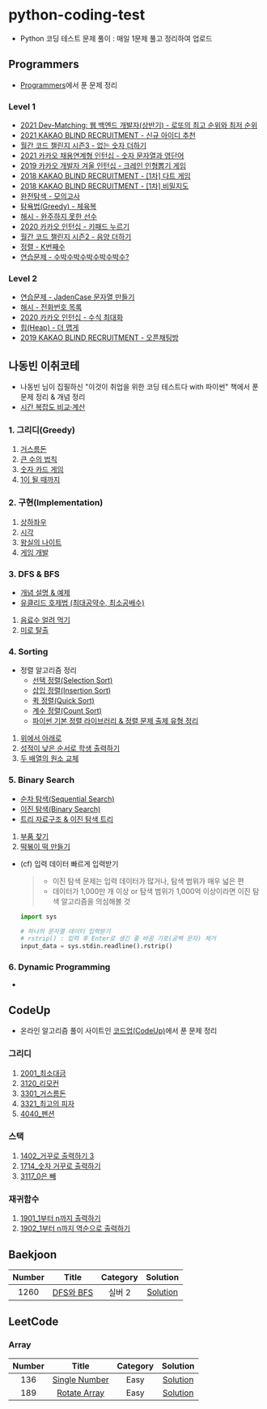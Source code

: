 # python-coding-test
- Python 코딩 테스트 문제 풀이 : 매일 1문제 풀고 정리하여 업로드

## Programmers
- [Programmers](https://programmers.co.kr/)에서 푼 문제 정리

### Level 1
- [2021 Dev-Matching: 웹 백엔드 개발자(상반기) - 로또의 최고 순위와 최저 순위](https://github.com/DongChan-Lee/python-coding-test/blob/master/Programmers/Level%201/Lottos.py)
- [2021 KAKAO BLIND RECRUITMENT - 신규 아이디 추천](https://github.com/DongChan-Lee/python-coding-test/blob/master/Programmers/Level%201/Recommend%20new%20id.ipynb)
- [월간 코드 챌린지 시즌3 - 없는 숫자 더하기](https://github.com/DongChan-Lee/python-coding-test/blob/master/Programmers/Level%201/add_nonExistNumbers.py)
- [2021 카카오 채용연계형 인턴십 - 숫자 문자열과 영단어](https://github.com/DongChan-Lee/python-coding-test/blob/master/Programmers/Level%201/alpha%20to%20digit.ipynb)
- [2019 카카오 개발자 겨울 인턴십 - 크레인 인형뽑기 게임](https://github.com/DongChan-Lee/python-coding-test/blob/master/Programmers/Level%201/crane_claw_machine_game.ipynb)
- [2018 KAKAO BLIND RECRUITMENT - [1차] 다트 게임](https://github.com/DongChan-Lee/python-coding-test/blob/master/Programmers/Level%201/dart_game.ipynb)
- [2018 KAKAO BLIND RECRUITMENT - [1차] 비밀지도](https://github.com/DongChan-Lee/python-coding-test/blob/master/Programmers/Level%201/secret_map.py)
- [완전탐색 - 모의고사](https://github.com/DongChan-Lee/python-coding-test/blob/master/Programmers/Level%201/fullSearch_trialExam.ipynb)
- [탐욕법(Greedy) - 체육복](https://github.com/DongChan-Lee/python-coding-test/blob/master/Programmers/Level%201/greedy_uniform.ipynb)
- [해시 - 완주하지 못한 선수](https://github.com/DongChan-Lee/python-coding-test/blob/master/Programmers/Level%201/hash_marathonPlayer.ipynb)
- [2020 카카오 인턴십 - 키패드 누르기](https://github.com/DongChan-Lee/python-coding-test/blob/master/Programmers/Level%201/kakao_keypad.ipynb)
- [월간 코드 챌린지 시즌2 - 음양 더하기](https://github.com/DongChan-Lee/python-coding-test/blob/master/Programmers/Level%201/negative_and_positive.py)
- [정렬 - K번째수](https://github.com/DongChan-Lee/python-coding-test/blob/master/Programmers/Level%201/sort_Kth%20number.py)
- [연습문제 - 수박수박수박수박수박수?](https://github.com/DongChan-Lee/python-coding-test/blob/master/Programmers/Level%201/watermelon.py)

### Level 2
- [연습문제 - JadenCase 문자열 만들기](https://github.com/DongChan-Lee/python-coding-test/blob/master/Programmers/Level%202/JadenCase.py)
- [해시 - 전화번호 목록](https://github.com/DongChan-Lee/python-coding-test/blob/master/Programmers/Level%202/hash_phoneNumberList.py)
- [2020 카카오 인턴십 - 수식 최대화](https://github.com/DongChan-Lee/python-coding-test/blob/master/Programmers/Level%202/maximize_formula.py)
- [힙(Heap) - 더 맵게](https://github.com/DongChan-Lee/python-coding-test/blob/master/Programmers/Level%202/more_spicy.py)
- [2019 KAKAO BLIND RECRUITMENT - 오픈채팅방](https://github.com/DongChan-Lee/python-coding-test/blob/master/Programmers/Level%202/open_chat_room.py)

## 나동빈 이취코테
- 나동빈 님이 집필하신 "이것이 취업을 위한 코딩 테스트다 with 파이썬" 책에서 푼 문제 정리 & 개념 정리
- [시간 복잡도 비교·계산](https://github.com/DongChan-Lee/python-coding-test/blob/master/%EB%82%98%EB%8F%99%EB%B9%88%20%EC%9D%B4%EC%B7%A8%EC%BD%94%ED%85%8C/comparing_the_time_complexity.py)

### 1. 그리디(Greedy)
1. [거스름돈](https://github.com/DongChan-Lee/python-coding-test/blob/master/%EB%82%98%EB%8F%99%EB%B9%88%20%EC%9D%B4%EC%B7%A8%EC%BD%94%ED%85%8C/1.%20Greedy/3_1_%EA%B1%B0%EC%8A%A4%EB%A6%84%EB%8F%88.py)
2. [큰 수의 법칙](https://github.com/DongChan-Lee/python-coding-test/blob/master/%EB%82%98%EB%8F%99%EB%B9%88%20%EC%9D%B4%EC%B7%A8%EC%BD%94%ED%85%8C/1.%20Greedy/3_2_%ED%81%B0%20%EC%88%98%EC%9D%98%20%EB%B2%95%EC%B9%99.py)
3. [숫자 카드 게임](https://github.com/DongChan-Lee/python-coding-test/blob/master/%EB%82%98%EB%8F%99%EB%B9%88%20%EC%9D%B4%EC%B7%A8%EC%BD%94%ED%85%8C/1.%20Greedy/3_3_%EC%88%AB%EC%9E%90%20%EC%B9%B4%EB%93%9C%20%EA%B2%8C%EC%9E%84.py)
4. [1이 될 때까지](https://github.com/DongChan-Lee/python-coding-test/blob/master/%EB%82%98%EB%8F%99%EB%B9%88%20%EC%9D%B4%EC%B7%A8%EC%BD%94%ED%85%8C/1.%20Greedy/3_4_1%EC%9D%B4%20%EB%90%A0%20%EB%95%8C%EA%B9%8C%EC%A7%80.py)

### 2. 구현(Implementation)
1. [상하좌우](https://github.com/DongChan-Lee/python-coding-test/blob/master/%EB%82%98%EB%8F%99%EB%B9%88%20%EC%9D%B4%EC%B7%A8%EC%BD%94%ED%85%8C/2.%20Implementation/4_1_%EC%83%81%ED%95%98%EC%A2%8C%EC%9A%B0.py)
2. [시각](https://github.com/DongChan-Lee/python-coding-test/blob/master/%EB%82%98%EB%8F%99%EB%B9%88%20%EC%9D%B4%EC%B7%A8%EC%BD%94%ED%85%8C/2.%20Implementation/4_2_%EC%8B%9C%EA%B0%81.py)
3. [왕실의 나이트](https://github.com/DongChan-Lee/python-coding-test/blob/master/%EB%82%98%EB%8F%99%EB%B9%88%20%EC%9D%B4%EC%B7%A8%EC%BD%94%ED%85%8C/2.%20Implementation/4_3_%EC%99%95%EC%8B%A4%EC%9D%98%20%EB%82%98%EC%9D%B4%ED%8A%B8.py)
4. [게임 개발](https://github.com/DongChan-Lee/python-coding-test/blob/master/%EB%82%98%EB%8F%99%EB%B9%88%20%EC%9D%B4%EC%B7%A8%EC%BD%94%ED%85%8C/2.%20Implementation/4_4_%EA%B2%8C%EC%9E%84%20%EA%B0%9C%EB%B0%9C.py)

### 3. DFS & BFS
- [개념 설명 & 예제](https://github.com/DongChan-Lee/python-coding-test/blob/master/%EB%82%98%EB%8F%99%EB%B9%88%20%EC%9D%B4%EC%B7%A8%EC%BD%94%ED%85%8C/3.%20DFS%20%26%20BFS/DFS_BFS.ipynb)
- [유클리드 호제법 (최대공약수, 최소공배수)](https://github.com/DongChan-Lee/python-coding-test/blob/master/%EB%82%98%EB%8F%99%EB%B9%88%20%EC%9D%B4%EC%B7%A8%EC%BD%94%ED%85%8C/3.%20DFS%20%26%20BFS/Euclidean_algorithm(GCD%2CLCM).ipynb)
1. [음료수 얼려 먹기](https://github.com/DongChan-Lee/python-coding-test/blob/master/%EB%82%98%EB%8F%99%EB%B9%88%20%EC%9D%B4%EC%B7%A8%EC%BD%94%ED%85%8C/3.%20DFS%20%26%20BFS/5_1_%EC%9D%8C%EB%A3%8C%EC%88%98%20%EC%96%BC%EB%A0%A4%20%EB%A8%B9%EA%B8%B0.py)
2. [미로 탈출](https://github.com/DongChan-Lee/python-coding-test/blob/master/%EB%82%98%EB%8F%99%EB%B9%88%20%EC%9D%B4%EC%B7%A8%EC%BD%94%ED%85%8C/3.%20DFS%20%26%20BFS/5_2_%EB%AF%B8%EB%A1%9C%20%ED%83%88%EC%B6%9C.py)

### 4. Sorting
- 정렬 알고리즘 정리
    - [선택 정렬(Selection Sort)](https://github.com/DongChan-Lee/python-coding-test/blob/master/%EB%82%98%EB%8F%99%EB%B9%88%20%EC%9D%B4%EC%B7%A8%EC%BD%94%ED%85%8C/4.%20Sorting/%EC%84%A0%ED%83%9D%20%EC%A0%95%EB%A0%AC(Selection%20Sort).py)
    - [삽입 정렬(Insertion Sort)](https://github.com/DongChan-Lee/python-coding-test/blob/master/%EB%82%98%EB%8F%99%EB%B9%88%20%EC%9D%B4%EC%B7%A8%EC%BD%94%ED%85%8C/4.%20Sorting/%EC%82%BD%EC%9E%85%20%EC%A0%95%EB%A0%AC(Insertion%20Sort).py)
    - [퀵 정렬(Quick Sort)](https://github.com/DongChan-Lee/python-coding-test/blob/master/%EB%82%98%EB%8F%99%EB%B9%88%20%EC%9D%B4%EC%B7%A8%EC%BD%94%ED%85%8C/4.%20Sorting/%ED%80%B5%20%EC%A0%95%EB%A0%AC(Quick%20Sort).py)
    - [계수 정렬(Count Sort)](https://github.com/DongChan-Lee/python-coding-test/blob/master/%EB%82%98%EB%8F%99%EB%B9%88%20%EC%9D%B4%EC%B7%A8%EC%BD%94%ED%85%8C/4.%20Sorting/%EA%B3%84%EC%88%98%20%EC%A0%95%EB%A0%AC(Count%20Sort).py)
    - [파이썬 기본 정렬 라이브러리 & 정렬 문제 출제 유형 정리](https://github.com/DongChan-Lee/python-coding-test/blob/master/%EB%82%98%EB%8F%99%EB%B9%88%20%EC%9D%B4%EC%B7%A8%EC%BD%94%ED%85%8C/4.%20Sorting/%ED%8C%8C%EC%9D%B4%EC%8D%AC%20%EA%B8%B0%EB%B3%B8%20%EC%A0%95%EB%A0%AC%20%EB%9D%BC%EC%9D%B4%EB%B8%8C%EB%9F%AC%EB%A6%AC.py)
1. [위에서 아래로](https://github.com/DongChan-Lee/python-coding-test/blob/master/%EB%82%98%EB%8F%99%EB%B9%88%20%EC%9D%B4%EC%B7%A8%EC%BD%94%ED%85%8C/4.%20Sorting/6_1_%EC%9C%84%EC%97%90%EC%84%9C%20%EC%95%84%EB%9E%98%EB%A1%9C.py)
2. [성적이 낮은 순서로 학생 출력하기](https://github.com/DongChan-Lee/python-coding-test/blob/master/%EB%82%98%EB%8F%99%EB%B9%88%20%EC%9D%B4%EC%B7%A8%EC%BD%94%ED%85%8C/4.%20Sorting/6_2_%EC%84%B1%EC%A0%81%EC%9D%B4%20%EB%82%AE%EC%9D%80%20%EC%88%9C%EC%84%9C%EB%A1%9C%20%ED%95%99%EC%83%9D%20%EC%B6%9C%EB%A0%A5%ED%95%98%EA%B8%B0.py)
3. [두 배열의 원소 교체](https://github.com/DongChan-Lee/python-coding-test/blob/master/%EB%82%98%EB%8F%99%EB%B9%88%20%EC%9D%B4%EC%B7%A8%EC%BD%94%ED%85%8C/4.%20Sorting/6_3_%EB%91%90%20%EB%B0%B0%EC%97%B4%EC%9D%98%20%EC%9B%90%EC%86%8C%20%EA%B5%90%EC%B2%B4.py)

### 5. Binary Search
- [순차 탐색(Sequential Search)](https://github.com/DongChan-Lee/python-coding-test/blob/master/%EB%82%98%EB%8F%99%EB%B9%88%20%EC%9D%B4%EC%B7%A8%EC%BD%94%ED%85%8C/5.%20Binary%20Search/%EC%88%9C%EC%B0%A8%20%ED%83%90%EC%83%89(Sequential%20Search).py)
- [이진 탐색(Binary Search)](https://github.com/DongChan-Lee/python-coding-test/blob/master/%EB%82%98%EB%8F%99%EB%B9%88%20%EC%9D%B4%EC%B7%A8%EC%BD%94%ED%85%8C/5.%20Binary%20Search/%EC%9D%B4%EC%A7%84%20%ED%83%90%EC%83%89(Binary%20Search).py)
- [트리 자료구조 & 이진 탐색 트리](https://github.com/DongChan-Lee/python-coding-test/blob/master/%EB%82%98%EB%8F%99%EB%B9%88%20%EC%9D%B4%EC%B7%A8%EC%BD%94%ED%85%8C/5.%20Binary%20Search/%ED%8A%B8%EB%A6%AC%20%EC%9E%90%EB%A3%8C%EA%B5%AC%EC%A1%B0%20%26%20%EC%9D%B4%EC%A7%84%20%ED%83%90%EC%83%89%20%ED%8A%B8%EB%A6%AC.ipynb)
1. [부품 찾기](https://github.com/DongChan-Lee/python-coding-test/blob/master/%EB%82%98%EB%8F%99%EB%B9%88%20%EC%9D%B4%EC%B7%A8%EC%BD%94%ED%85%8C/5.%20Binary%20Search/7_1_%EB%B6%80%ED%92%88%20%EC%B0%BE%EA%B8%B0.py)
2. [떡볶이 떡 만들기](https://github.com/DongChan-Lee/python-coding-test/blob/master/%EB%82%98%EB%8F%99%EB%B9%88%20%EC%9D%B4%EC%B7%A8%EC%BD%94%ED%85%8C/5.%20Binary%20Search/7_2_%EB%96%A1%EB%B3%B6%EC%9D%B4%20%EB%96%A1%20%EB%A7%8C%EB%93%A4%EA%B8%B0.py)

- (cf) 입력 데이터 빠르게 입력받기

    > - 이진 탐색 문제는 입력 데이터가 많거나, 탐색 범위가 매우 넓은 편
    > - 데이터가 1,000만 개 이상 or 탐색 범위가 1,000억 이상이라면 이진 탐색 알고리즘을 의심해볼 것
    ```python
    import sys

    # 하나의 문자열 데이터 입력받기
    # rstrip() : 입력 후 Enter로 생긴 줄 바꿈 기호(공백 문자) 제거
    input_data = sys.stdin.readline().rstrip()
    ```

### 6. Dynamic Programming
- 


## CodeUp
- 온라인 알고리즘 풀이 사이트인 [코드업(CodeUp)](https://codeup.kr/index.php)에서 푼 문제 정리

### 그리디
1. [2001_최소대금](https://github.com/DongChan-Lee/python-coding-test/blob/master/CodeUp/%EA%B7%B8%EB%A6%AC%EB%94%94/2001_%EC%B5%9C%EC%86%8C%EB%8C%80%EA%B8%88.py)
2. [3120_리모컨](https://github.com/DongChan-Lee/python-coding-test/blob/master/CodeUp/%EA%B7%B8%EB%A6%AC%EB%94%94/3120_%EB%A6%AC%EB%AA%A8%EC%BB%A8.py)
3. [3301_거스름돈](https://github.com/DongChan-Lee/python-coding-test/blob/master/CodeUp/%EA%B7%B8%EB%A6%AC%EB%94%94/3301_%EA%B1%B0%EC%8A%A4%EB%A6%84%EB%8F%88.py)
4. [3321_최고의 피자](https://github.com/DongChan-Lee/python-coding-test/blob/master/CodeUp/%EA%B7%B8%EB%A6%AC%EB%94%94/3321_%EC%B5%9C%EA%B3%A0%EC%9D%98%20%ED%94%BC%EC%9E%90.py)
5. [4040_펜션](https://github.com/DongChan-Lee/python-coding-test/blob/master/CodeUp/%EA%B7%B8%EB%A6%AC%EB%94%94/4040_%ED%8E%9C%EC%85%98.py)

### 스택
1. [1402_거꾸로 출력하기 3](https://github.com/DongChan-Lee/python-coding-test/blob/master/CodeUp/%EC%8A%A4%ED%83%9D/1402_%EA%B1%B0%EA%BE%B8%EB%A1%9C%20%EC%B6%9C%EB%A0%A5%ED%95%98%EA%B8%B0%203.py)
2. [1714_숫자 거꾸로 출력하기](https://github.com/DongChan-Lee/python-coding-test/blob/master/CodeUp/%EC%8A%A4%ED%83%9D/1714_%EC%88%AB%EC%9E%90%20%EA%B1%B0%EA%BE%B8%EB%A1%9C%20%EC%B6%9C%EB%A0%A5%ED%95%98%EA%B8%B0.py)
3. [3117_0은 빼](https://github.com/DongChan-Lee/python-coding-test/blob/master/CodeUp/%EC%8A%A4%ED%83%9D/3117_0%EC%9D%80%20%EB%B9%BC.py)

### 재귀함수
1. [1901_1부터 n까지 출력하기](https://github.com/DongChan-Lee/python-coding-test/blob/master/CodeUp/%EC%9E%AC%EA%B7%80%ED%95%A8%EC%88%98/1901_1%EB%B6%80%ED%84%B0%20n%EA%B9%8C%EC%A7%80%20%EC%B6%9C%EB%A0%A5%ED%95%98%EA%B8%B0.py)
2. [1902_1부터 n까지 역순으로 출력하기](https://github.com/DongChan-Lee/python-coding-test/blob/master/CodeUp/%EC%9E%AC%EA%B7%80%ED%95%A8%EC%88%98/1902_1%EB%B6%80%ED%84%B0%20n%EA%B9%8C%EC%A7%80%20%EC%97%AD%EC%88%9C%EC%9C%BC%EB%A1%9C%20%EC%B6%9C%EB%A0%A5%ED%95%98%EA%B8%B0.py)


## Baekjoon
|Number|Title|Category|Solution|
|:------:|:-------:|:--------:|:--------:|
|1260|[DFS와 BFS](https://www.acmicpc.net/problem/1260)|실버 2|[Solution](https://github.com/DongChan-Lee/python-coding-test/blob/master/Baekjoon/1260_DFS%EC%99%80%20BFS.py)|


## LeetCode

### Array
|Number|Title|Category|Solution|
|:------:|:-------:|:--------:|:--------:|
|136|[Single Number](https://leetcode.com/explore/interview/card/top-interview-questions-easy/92/array/549/)|Easy|[Solution](https://github.com/DongChan-Lee/python-coding-test/blob/master/LeetCode/Array/%5B136%5D%5BEasy%5D%20Single%20Number.py)|
|189|[Rotate Array](https://leetcode.com/explore/interview/card/top-interview-questions-easy/92/array/646/)|Easy|[Solution](https://github.com/DongChan-Lee/python-coding-test/blob/master/LeetCode/Array/%5B189%5D%5BEasy%5D%20Rotate%20Array.py)|